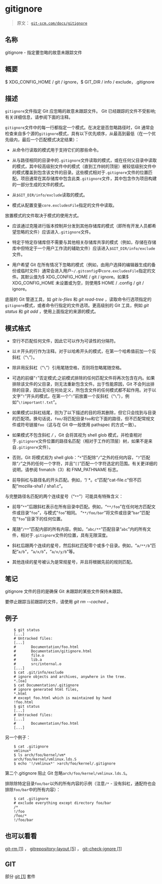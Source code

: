 # gitignore

> 原文： [`git-scm.com/docs/gitignore`](https://git-scm.com/docs/gitignore)

## 名称

gitignore - 指定要忽略的故意未跟踪文件

## 概要

$ XDG_CONFIG_HOME / git / ignore，$ GIT_DIR / info / exclude，.gitignore

## 描述

`gitignore`文件指定 Git 应忽略的故意未跟踪文件。 Git 已经跟踪的文件不受影响;有关详细信息，请参阅下面的注释。

`gitignore`文件中的每一行都指定一个模式。在决定是否忽略路径时，Git 通常会检查来自多个源的`gitignore`模式，具有以下优先顺序，从最高到最低（在一个优先级内，最后一个匹配模式决定结果）：

*   从命令行读取的模式用于支持它们的那些命令。

*   从与路径相同的目录中的`.gitignore`文件读取的模式，或在任何父目录中读取的模式，其中较高级别文件中的模式（直到工作树的顶层）被较低级别文件中的模式覆盖到包含该文件的目录。这些模式相对于`.gitignore`文件的位置匹配。项目通常在其存储库中包含此类`.gitignore`文件，其中包含作为项目构建的一部分生成的文件的模式。

*   从`$GIT_DIR/info/exclude`读取的模式。

*   模式从配置变量`core.excludesFile`指定的文件中读取。

放置模式的文件取决于模式的使用方式。

*   应该通过克隆进行版本控制并分发到其他存储库的模式（即所有开发人员都希望忽略的文件）应该进入`.gitignore`文件。

*   特定于特定存储库但不需要与其他相关存储库共享的模式（例如，存储在存储库中但特定于一个用户工作流的辅助文件）应该进入`$GIT_DIR/info/exclude`文件。

*   用户希望 Git 在所有情况下忽略的模式（例如，由用户选择的编辑器生成的备份或临时文件）通常会进入用户`~/.gitconfig`中`core.excludesFile`指定的文件。其默认值为$ XDG_CONFIG_HOME / git / ignore。如果$ XDG_CONFIG_HOME 未设置或为空，则使用$ HOME / .config / git / ignore。

底层的 Git 管道工具，如 _git ls-files_ 和 _git read-tree_ ，读取命令行选项指定的`gitignore`模式，或者命令行指定的文件选项。更高级别的 Git 工具，例如 _git status_ 和 _git add_ ，使用上面指定的来源的模式。

## 模式格式

*   空行不匹配任何文件，因此它可以作为可读性的分隔符。

*   以＃开头的行作为注释。对于以哈希开头的模式，在第一个哈希值前加一个反斜杠（“`\`”）。

*   除非用反斜杠（“`\`”）引用尾随空格，否则将忽略尾随空格。

*   可选的前缀“`!`”否定模式;之前模式排除的任何匹配文件将再次包含在内。如果排除该文件的父目录，则无法重新包含文件。出于性能原因，Git 不会列出排除的目录，因此无论在何处定义，所包含文件的任何模式都不起作用。对于以文字“`!`”开头的模式，在第一个“`!`”前放置一个反斜杠（“`\`”），例如“`\!important!.txt`”。

*   如果模式以斜杠结尾，则为了以下描述的目的将其删除，但它只会找到与目录的匹配项。换句话说，`foo/`将匹配目录`foo`和它下面的路径，但不匹配常规文件或符号链接`foo`（这与在 Git 中一般使用 pathspec 的方式一致）。

*   如果模式不包含斜杠 _/_ ，Git 会将其视为 shell glob 模式，并检查相对于`.gitignore`文件位置的路径名匹配（相对于工作的顶层）树，如果不是来自`.gitignore`文件）。

*   否则，Git 将模式视为 shell glob：“`*`”匹配除“`/`”之外的任何内容，“`?`”匹配除“`/`”之外的任何一个字符，并且“`[]`”匹配一个字符选定的范围。有关更详细的说明，请参阅 fnmatch（3）和 FNM_PATHNAME 标志。

*   前导斜杠与路径名的开头匹配。例如，“/ *。c”匹配“cat-file.c”但不匹配“mozilla-sha1 / sha1.c”。

与完整路径名匹配的两个连续星号（“`**`”）可能具有特殊含义：

*   前导“`**`”后跟斜杠表示在所有目录中匹配。例如，“`**/foo`”在任何地方匹配文件或目录“`foo`”，与模式“`foo`”相同。 “`**/foo/bar`”将文件或目录“`bar`”匹配在“`foo`”目录下的任何位置。

*   尾随“`/**`”匹配内部的所有内容。例如，“`abc/**`”匹配目录“`abc`”内的所有文件，相对于`.gitignore`文件的位置，具有无限深度。

*   斜杠后跟两个连续的星号，然后斜杠匹配零个或多个目录。例如，“`a/**/b`”匹配“`a/b`”，“`a/x/b`”，“`a/x/y/b`”等。

*   其他连续的星号被认为是常规星号，并且将根据先前的规则匹配。

## 笔记

gitignore 文件的目的是确保 Git 未跟踪的某些文件保持未跟踪。

要停止跟踪当前跟踪的文件，请使用 _git rm --cached_ 。

## 例子

```
    $ git status
    [...]
    # Untracked files:
    [...]
    #       Documentation/foo.html
    #       Documentation/gitignore.html
    #       file.o
    #       lib.a
    #       src/internal.o
    [...]
    $ cat .git/info/exclude
    # ignore objects and archives, anywhere in the tree.
    *.[oa]
    $ cat Documentation/.gitignore
    # ignore generated html files,
    *.html
    # except foo.html which is maintained by hand
    !foo.html
    $ git status
    [...]
    # Untracked files:
    [...]
    #       Documentation/foo.html
    [...]
```

另一个例子：

```
    $ cat .gitignore
    vmlinux*
    $ ls arch/foo/kernel/vm*
    arch/foo/kernel/vmlinux.lds.S
    $ echo '!/vmlinux*' >arch/foo/kernel/.gitignore
```

第二个.gitignore 阻止 Git 忽略`arch/foo/kernel/vmlinux.lds.S`。

排除除特定目录`foo/bar`以外的所有内容的示例（注意`/*` - 没有斜杠，通配符也会排除`foo/bar`中的所有内容）：

```
    $ cat .gitignore
    # exclude everything except directory foo/bar
    /*
    !/foo
    /foo/*
    !/foo/bar
```

## 也可以看看

[git-rm [1]](https://git-scm.com/docs/git-rm) ， [gitrepository-layout [5]](https://git-scm.com/docs/gitrepository-layout) ， [git-check-ignore [1]](https://git-scm.com/docs/git-check-ignore)

## GIT

部分 [git [1]](https://git-scm.com/docs/git) 套件